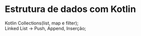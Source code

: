 <h1> Estrutura de dados com Kotlin</h1>
<body> 
  <p>
  Kotlin Collections(list, map e filter); <br>
  Linked List -> Push, Append, Inserção;
  </p> 
</body>
